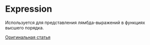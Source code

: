 # Expression

Используется для представления лямбда-выражений в функциях высшего порядка.

[Оригинальная статья](https://clickhouse.yandex/docs/ru/data_types/special_data_types/expression/) <!--hide-->
